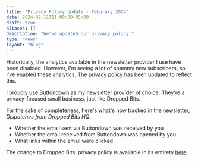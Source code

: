```yaml
---
title: "Privacy Policy Update - Feburary 2024"
date: 2024-02-11T11:00:00-05:00
draft: true
aliases: []
description: "We've updated our privacy policy."
type: "news"
layout: "blog"
---
```


Historically, the analytics available in the newsletter provider I use have been disabled. However, I'm seeing a lot of spammy new subscribers, so I've enabled these analytics. The [privacy policy][1] has been updated to reflect this.

I proudly use [Buttondown][2] as my newsletter provider of choice. They're a privacy-focused small business, just like Dropped Bits.

For the sake of completeness, here's what's now tracked in the newsletter, _Dispatches from Dropped Bits HQ_:

- Whether the email sent via Buttondown was received by you
- Whether the email received from Buttondown was opened by you
- What links within the email were clicked

The change to Dropped Bits' privacy policy is available in its entirety [here][3].

<!--references-->
[1]: /privacy-policy/
[2]: https://buttondown.email/
[3]: https://github.com/DroppedBits/hugo-site/commit/e4a848df6ef595cf67b1994c51edf50095021944